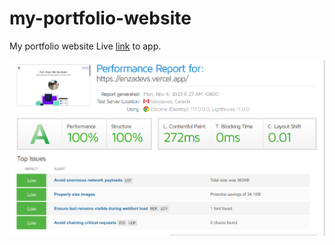 # my-portfolio-website
My portfolio website
Live [link](https://enzadevs.vercel.app/) to app.

![Screenshot of GTMetrix performance scores.](/public/peroformance.png)

